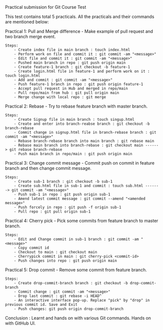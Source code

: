 Practical submission for Git Course Test

This test contains total 5 practicals. All the practicals and their commands are mentioned below:

Practical 1: Pull and Merge difference
	- Make example of pull request and two branch merge event.
		
	Steps:
		- Create index file in main branch : touch index.html
		- Perform work on file and commit it : git commit -am "<message>"
		- Edit file and commit it : git commit -am "<message>"
		- Pushed main branch in repo : git push origin main
		- Create feature-1 branch : git checkout -b feature-1
		- Create login.html file in feature-1 and perform work on it : touch login.html
		- Add and commit : git commit -am "<message>"
		- Push feature-1 branch in repo : git push origin feature-1
		- Accept pull request in Hub and merged in repo/main
		- Pull repo/main from hub : git pull origin main
		- Merge change with local repo : git merge
					
					
Practical 2: Rebase
	- Try to rebase feature branch with master branch.
		
	Steps:
		- Create Signup file in main branch : touch singup.html
		- Create and enter into branch-reabse branch : git checkout -b branch-rebase
		- Commit change in signup.html file in branch-rebase branch : git commit -am "<message>"
		- Rebase branch-rebase branch into main branch : git rebase main
		- Rebase main branch into branch-rebase : git checkout main ------> git rebase branch-rebase
		- Push main branch in repo/main : git push origin main
					
Practical 3: Change commit message
	- Commit push on commit in feature branch and then change commit message.
		
	Steps:
		- Create sub-1 branch : git checkout -b sub-1
		- Create sub.html file in sub-1 and commit : touch sub.html -------> git commit -am "<message>"
		- Push sub-1 in repo : git push origin sub-1
		- Amend latest commit message : git commit --amend "<amended message>"
		- Push forcely in repo : git push -f origin sub-1
		- Pull repo : git pull origin sub-1
					
			
Practical 4: Cherry pick
	- Pick some commits from feature branch to master branch.
		
	Steps:
		- Edit and Change commit in sub-1 branch : git commit -am "<message>"
		- Copy commit id 
		- Checkout to main : git checkout main
		- Cherrypick commit in main : git cherry-pick <commit-id>
		- Push changes into repo : git push origin main
					
					
Practical 5: Drop commit
	- Remove some commit from feature branch.
		
	Steps:
		- Create drop-commit-branch branch : git checkout -b drop-commit-branch
		- Commit change : git commit -am "<message>"
		- Drop last commit : git rebase -i HEAD^
		- An interactive interface pop-up. Replace "pick" by "drop" in previous commit id. Save and Exit
		- Push changes: git push origin drop-commit-branch
					
					
					
Conclusion : 
	Learnt and hands on with various Git commands. Hands on with GitHub UI. 
					

